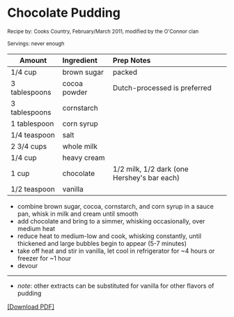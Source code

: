 # Chocolate Pudding

<small>Recipe by: Cooks Country, February/March 2011, modified by the O'Connor clan</small>

<small>Servings: never enough</small>

| Amount        | Ingredient   | Prep Notes                                  |
| ------------- | :----------- | :------------------------------------------ |
| 1/4 cup       | brown sugar  | packed                                      |
| 3 tablespoons | cocoa powder | Dutch-processed is preferred                |
| 3 tablespoons | cornstarch   |                                             |
| 1 tablespoon  | corn syrup   |                                             |
| 1/4 teaspoon  | salt         |                                             |
| 2 3/4 cups    | whole milk   |                                             |
| 1/4 cup       | heavy cream  |                                             |
| 1 cup         | chocolate    | 1/2 milk, 1/2 dark (one Hershey's bar each) |
| 1/2 teaspoon  | vanilla      |                                             |

- combine brown sugar, cocoa, cornstarch, and corn syrup in a sauce pan, whisk in milk and cream until smooth
- add chocolate and bring to a simmer, whisking occasionally, over medium heat
- reduce heat to medium-low and cook, whisking constantly, until thickened and large bubbles begin to appear (5-7 minutes)
- take off heat and stir in vanilla, let cool in refrigerator for ~4 hours or freezer for ~1 hour
- devour

---

- _note_: other extracts can be substituted for vanilla for other flavors of pudding

<!-- Tags:
- chocolate
- vegetarian
- snack
- stove
-->

[\[Download PDF\]](/pdf/desserts/chocolatePudding.pdf)

